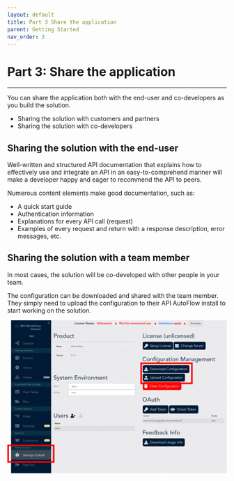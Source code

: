 ```yaml
---
layout: default
title: Part 3 Share the application
parent: Getting Started
nav_order: 3
---
```


# Part 3: Share the application
---
You can share the application both with the end-user and co-developers as you build the solution.

* Sharing the solution with customers and partners
* Sharing the solution with co-developers

## Sharing the solution with the end-user
Well-written and structured API documentation that explains how to effectively use and integrate an API in an easy-to-comprehend manner will make a developer happy and eager to recommend the API to peers.

Numerous content elements make good documentation, such as:

* A quick start guide
* Authentication information
* Explanations for every API call (request)
* Examples of every request and return with a response description, error messages, etc.

## Sharing the solution with a team member
In most cases, the solution will be co-developed with other people in your team.

The configuration can be downloaded and shared with the team member. They simply need to upload the configuration to their API AutoFlow install to start working on the solution.


![Download Solution](/assets/images/download-config.png)
